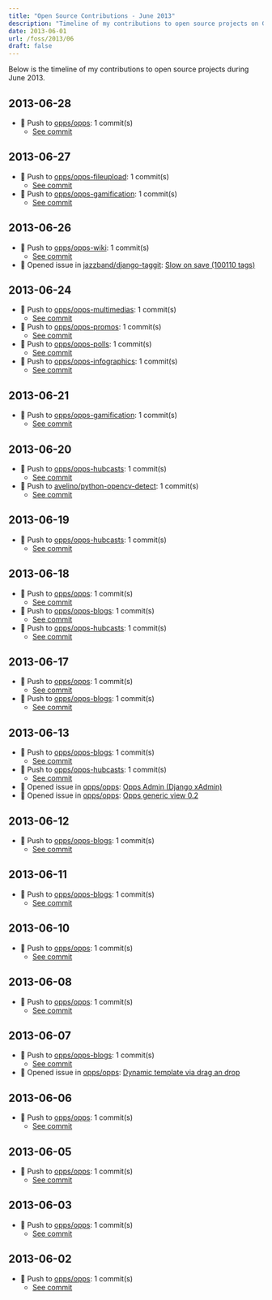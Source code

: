```yaml
---
title: "Open Source Contributions - June 2013"
description: "Timeline of my contributions to open source projects on GitHub during June 2013."
date: 2013-06-01
url: /foss/2013/06
draft: false
---
```


Below is the timeline of my contributions to open source projects during June 2013.

## 2013-06-28

- 🔨 Push to [opps/opps](https://github.com/opps/opps): 1 commit(s)
  - [See commit](https://github.com/opps/opps/commits/main/?author=avelino&since=2013-06-28&until=2013-06-28)

## 2013-06-27

- 🔨 Push to [opps/opps-fileupload](https://github.com/opps/opps-fileupload): 1 commit(s)
  - [See commit](https://github.com/opps/opps-fileupload/commits/main/?author=avelino&since=2013-06-27&until=2013-06-27)
- 🔨 Push to [opps/opps-gamification](https://github.com/opps/opps-gamification): 1 commit(s)
  - [See commit](https://github.com/opps/opps-gamification/commits/main/?author=avelino&since=2013-06-27&until=2013-06-27)

## 2013-06-26

- 🔨 Push to [opps/opps-wiki](https://github.com/opps/opps-wiki): 1 commit(s)
  - [See commit](https://github.com/opps/opps-wiki/commits/main/?author=avelino&since=2013-06-26&until=2013-06-26)
- 🐛 Opened issue in [jazzband/django-taggit](https://github.com/jazzband/django-taggit): [Slow on save (100110 tags)](https://github.com/jazzband/django-taggit/issues/138)

## 2013-06-24

- 🔨 Push to [opps/opps-multimedias](https://github.com/opps/opps-multimedias): 1 commit(s)
  - [See commit](https://github.com/opps/opps-multimedias/commits/main/?author=avelino&since=2013-06-24&until=2013-06-24)
- 🔨 Push to [opps/opps-promos](https://github.com/opps/opps-promos): 1 commit(s)
  - [See commit](https://github.com/opps/opps-promos/commits/main/?author=avelino&since=2013-06-24&until=2013-06-24)
- 🔨 Push to [opps/opps-polls](https://github.com/opps/opps-polls): 1 commit(s)
  - [See commit](https://github.com/opps/opps-polls/commits/main/?author=avelino&since=2013-06-24&until=2013-06-24)
- 🔨 Push to [opps/opps-infographics](https://github.com/opps/opps-infographics): 1 commit(s)
  - [See commit](https://github.com/opps/opps-infographics/commits/main/?author=avelino&since=2013-06-24&until=2013-06-24)

## 2013-06-21

- 🔨 Push to [opps/opps-gamification](https://github.com/opps/opps-gamification): 1 commit(s)
  - [See commit](https://github.com/opps/opps-gamification/commits/main/?author=avelino&since=2013-06-21&until=2013-06-21)

## 2013-06-20

- 🔨 Push to [opps/opps-hubcasts](https://github.com/opps/opps-hubcasts): 1 commit(s)
  - [See commit](https://github.com/opps/opps-hubcasts/commits/main/?author=avelino&since=2013-06-20&until=2013-06-20)
- 🔨 Push to [avelino/python-opencv-detect](https://github.com/avelino/python-opencv-detect): 1 commit(s)
  - [See commit](https://github.com/avelino/python-opencv-detect/commits/main/?author=avelino&since=2013-06-20&until=2013-06-20)

## 2013-06-19

- 🔨 Push to [opps/opps-hubcasts](https://github.com/opps/opps-hubcasts): 1 commit(s)
  - [See commit](https://github.com/opps/opps-hubcasts/commits/main/?author=avelino&since=2013-06-19&until=2013-06-19)

## 2013-06-18

- 🔨 Push to [opps/opps](https://github.com/opps/opps): 1 commit(s)
  - [See commit](https://github.com/opps/opps/commits/main/?author=avelino&since=2013-06-18&until=2013-06-18)
- 🔨 Push to [opps/opps-blogs](https://github.com/opps/opps-blogs): 1 commit(s)
  - [See commit](https://github.com/opps/opps-blogs/commits/main/?author=avelino&since=2013-06-18&until=2013-06-18)
- 🔨 Push to [opps/opps-hubcasts](https://github.com/opps/opps-hubcasts): 1 commit(s)
  - [See commit](https://github.com/opps/opps-hubcasts/commits/main/?author=avelino&since=2013-06-18&until=2013-06-18)

## 2013-06-17

- 🔨 Push to [opps/opps](https://github.com/opps/opps): 1 commit(s)
  - [See commit](https://github.com/opps/opps/commits/main/?author=avelino&since=2013-06-17&until=2013-06-17)
- 🔨 Push to [opps/opps-blogs](https://github.com/opps/opps-blogs): 1 commit(s)
  - [See commit](https://github.com/opps/opps-blogs/commits/main/?author=avelino&since=2013-06-17&until=2013-06-17)

## 2013-06-13

- 🔨 Push to [opps/opps-blogs](https://github.com/opps/opps-blogs): 1 commit(s)
  - [See commit](https://github.com/opps/opps-blogs/commits/main/?author=avelino&since=2013-06-13&until=2013-06-13)
- 🔨 Push to [opps/opps-hubcasts](https://github.com/opps/opps-hubcasts): 1 commit(s)
  - [See commit](https://github.com/opps/opps-hubcasts/commits/main/?author=avelino&since=2013-06-13&until=2013-06-13)
- 🐛 Opened issue in [opps/opps](https://github.com/opps/opps): [Opps Admin (Django xAdmin)](https://github.com/opps/opps/issues/135)
- 🐛 Opened issue in [opps/opps](https://github.com/opps/opps): [Opps generic view 0.2](https://github.com/opps/opps/issues/134)

## 2013-06-12

- 🔨 Push to [opps/opps-blogs](https://github.com/opps/opps-blogs): 1 commit(s)
  - [See commit](https://github.com/opps/opps-blogs/commits/main/?author=avelino&since=2013-06-12&until=2013-06-12)

## 2013-06-11

- 🔨 Push to [opps/opps-blogs](https://github.com/opps/opps-blogs): 1 commit(s)
  - [See commit](https://github.com/opps/opps-blogs/commits/main/?author=avelino&since=2013-06-11&until=2013-06-11)

## 2013-06-10

- 🔨 Push to [opps/opps](https://github.com/opps/opps): 1 commit(s)
  - [See commit](https://github.com/opps/opps/commits/main/?author=avelino&since=2013-06-10&until=2013-06-10)

## 2013-06-08

- 🔨 Push to [opps/opps](https://github.com/opps/opps): 1 commit(s)
  - [See commit](https://github.com/opps/opps/commits/main/?author=avelino&since=2013-06-08&until=2013-06-08)

## 2013-06-07

- 🔨 Push to [opps/opps-blogs](https://github.com/opps/opps-blogs): 1 commit(s)
  - [See commit](https://github.com/opps/opps-blogs/commits/main/?author=avelino&since=2013-06-07&until=2013-06-07)
- 🐛 Opened issue in [opps/opps](https://github.com/opps/opps): [Dynamic template via drag an drop](https://github.com/opps/opps/issues/127)

## 2013-06-06

- 🔨 Push to [opps/opps](https://github.com/opps/opps): 1 commit(s)
  - [See commit](https://github.com/opps/opps/commits/main/?author=avelino&since=2013-06-06&until=2013-06-06)

## 2013-06-05

- 🔨 Push to [opps/opps](https://github.com/opps/opps): 1 commit(s)
  - [See commit](https://github.com/opps/opps/commits/main/?author=avelino&since=2013-06-05&until=2013-06-05)

## 2013-06-03

- 🔨 Push to [opps/opps](https://github.com/opps/opps): 1 commit(s)
  - [See commit](https://github.com/opps/opps/commits/main/?author=avelino&since=2013-06-03&until=2013-06-03)

## 2013-06-02

- 🔨 Push to [opps/opps](https://github.com/opps/opps): 1 commit(s)
  - [See commit](https://github.com/opps/opps/commits/main/?author=avelino&since=2013-06-02&until=2013-06-02)

